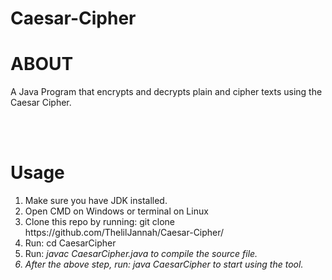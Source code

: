 # Caesar-Cipher
<h1>ABOUT</h1>
A Java Program that encrypts and decrypts plain and cipher texts using the Caesar Cipher.

<br> <br>

<h1>Usage</h1>

<ol>
  <li>Make sure you have JDK installed.
  <li>Open CMD on Windows or terminal on Linux</li>
  <li>Clone this repo by running: git clone https://github.com/ThelilJannah/Caesar-Cipher/</li>
  <li>Run: cd CaesarCipher</li>
  <li>Run: <em>javac CaesarCipher.java<em> to compile the source file.</li>
  <li>After the above step, run: <em>java CaesarCipher<em> to start using the tool.</li>
</ol>

